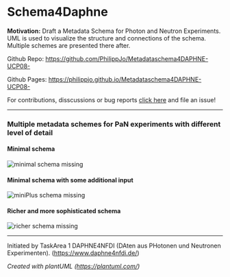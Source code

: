 # Schema4Daphne
**Motivation:**
Draft a Metadata Schema for Photon and Neutron Experiments. UML is used to visualize the structure and connections of the schema. Multiple schemes are presented there after. 

Github Repo: https://github.com/PhilippJo/Metadataschema4DAPHNE-UCP08-

Github Pages: https://philippjo.github.io/Metadataschema4DAPHNE-UCP08-

For contributions, disscussions or bug reports [click here](https://github.com/PhilippJo/Metadataschema4DAPHNE-UCP08-/issues/new/choose) and file an issue! 

---
### Multiple metadata schemes for PaN experiments with different level of detail
#### Minimal schema
![minimal schema missing](https://github.com/PhilippJo/Metadataschema4DAPHNE-UCP08-/classDiagram_minimalMetadateUseCaseP08.png "minimal")
#### Minimal schema with some additional input
![miniPlus schema missing](root/classDiagram_minimalPlusMetadateUseCaseP08.png "miniPlus")
#### Richer and more sophisticated schema
![richer schema missing](/root/classDiagram_richerMetadateUseCaseP08.png "richer")

---
Initiated by TaskArea 1 DAPHNE4NFDI (DAten aus PHotonen und Neutronen Experimenten). (https://www.daphne4nfdi.de/)

*Created with plantUML (https://plantuml.com/)*
